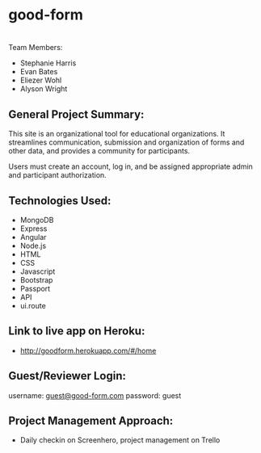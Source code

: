 # good-form

# 
Team Members:
* Stephanie Harris
* Evan Bates
* Eliezer Wohl
* Alyson Wright


## General Project Summary:

This site is an organizational tool for educational organizations. It streamlines communication, submission and organization of forms and other data, and provides a community for participants.

Users must create an account, log in, and be assigned appropriate admin and participant authorization.

## Technologies Used:
- MongoDB
- Express
- Angular
- Node.js
- HTML 
- CSS 
- Javascript
- Bootstrap
- Passport
- API
- ui.route

## Link to live app on Heroku:

- http://goodform.herokuapp.com/#/home

## Guest/Reviewer Login:

username: guest@good-form.com
password: guest

## Project Management Approach: 
* Daily checkin on Screenhero, project management on Trello 

